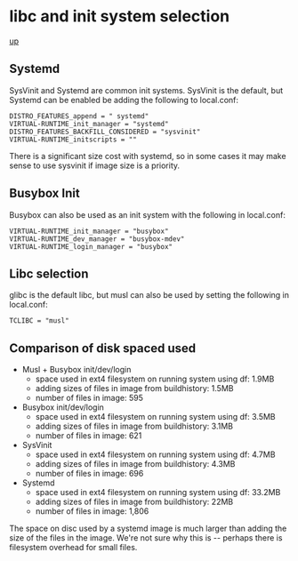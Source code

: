 # libc and init system selection

[up](README.md)

## Systemd

SysVinit and Systemd are common init systems. SysVinit is the default, but Systemd can
be enabled be adding the following to local.conf:

```
DISTRO_FEATURES_append = " systemd"
VIRTUAL-RUNTIME_init_manager = "systemd"
DISTRO_FEATURES_BACKFILL_CONSIDERED = "sysvinit"
VIRTUAL-RUNTIME_initscripts = ""
```

There is a significant size cost with systemd, so in some cases it may make sense to
use sysvinit if image size is a priority.

## Busybox Init

Busybox can also be used as an init system with the following in local.conf:

```
VIRTUAL-RUNTIME_init_manager = "busybox"
VIRTUAL-RUNTIME_dev_manager = "busybox-mdev"
VIRTUAL-RUNTIME_login_manager = "busybox"
```

## Libc selection

glibc is the default libc, but musl can also be used by setting the following in
local.conf:

```
TCLIBC = "musl"
```

## Comparison of disk spaced used

- Musl + Busybox init/dev/login
  - space used in ext4 filesystem on running system using df: 1.9MB
  - adding sizes of files in image from buildhistory: 1.5MB
  - number of files in image: 595
- Busybox init/dev/login
  - space used in ext4 filesystem on running system using df: 3.5MB
  - adding sizes of files in image from buildhistory: 3.1MB
  - number of files in image: 621
- SysVinit
  - space used in ext4 filesystem on running system using df: 4.7MB
  - adding sizes of files in image from buildhistory: 4.3MB
  - number of files in image: 696
- Systemd
  - space used in ext4 filesystem on running system using df: 33.2MB
  - adding sizes of files in image from buildhistory: 22MB
  - number of files in image: 1,806

The space on disc used by a systemd image is much larger than adding the size of
the files in the image. We're not sure why this is -- perhaps there is filesystem
overhead for small files.
